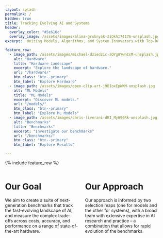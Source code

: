 ```yaml
---
layout: splash
permalink: /
hidden: true
title: Tracking Evolving AI and Systems
header:
  overlay_color: "#5e616c"
  overlay_image: /assets/images/alina-grubnyak-ZiQkhI7417A-unsplash.jpg
excerpt:  Uniting Models, Algorithms, and System Innovators with Top-Down Evolutionary Benchmarks.

feature_row:
  - image_path: /assets/images/michael-dziedzic-aQYgUYwnCsM-unsplash.jpg
    alt: "Hardware"
    title: "Hardware Landscape"
    excerpt: "Explore the landscape of hardware."
    url: "/hardware/"
    btn_class: "btn--primary"
    btn_label: "Explore Hardware"
  - image_path: /assets/images/open-clip-art-j9BIoxEpWKM-unsplash.jpg
    alt: "ML Models"
    title: "ML Models"
    excerpt: "Discover ML models."
    url: "/models/"
    btn_class: "btn--primary"
    btn_label: "Explore ML Models"
  - image_path: /assets/images/chris-liverani-dBI_My696Rk-unsplash.jpg
    alt: "Benchmarks"
    title: "Benchmarks"
    excerpt: "Investigate our benchmarks"
    url: "/benchmarks/"
    btn_class: "btn--primary"
    btn_label: "Explore Results"

--- 
```


{% include feature_row %}    


<div style="text-align: left; display: grid; grid-template-columns: 1fr 0.1fr 1fr;">
  <div>
  <h1>Our Goal</h1>
  We aim to create a suite of next-generation benchmarks that track the fast-evolving landscape of AI, and measure the complex trade-offs across costs, accuracy, and performance on a range of state-of-the-art hardware.
  </div>
  <div>
  </div>
  <div>
  <h1>Our Approach</h1>
  Our approach is informed by two selection maps (one for models and the other for systems), with a broad team with extensive expertise in AI research and practice – a combination that allows for rapid evolution of the benchmarks.
  </div>
</div>
